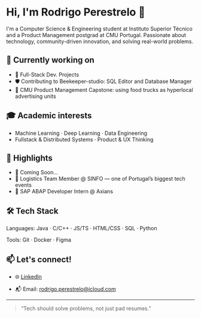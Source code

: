 # Hi, I'm Rodrigo Perestrelo 👋

I'm a Computer Science & Engineering student at Instituto Superior Técnico and a Product Management postgrad at CMU Portugal. Passionate about technology, community-driven innovation, and solving real-world problems.

## 🚀 Currently working on

- 🧠 Full-Stack Dev. Projects
- 🛡️ Contributing to Beekeeper-studio: SQL Editor and Database Manager
- 🍕 CMU Product Management Capstone: using food trucks as hyperlocal advertising units  

## 🎓 Academic interests

- Machine Learning · Deep Learning · Data Engineering  
- Fullstack & Distributed Systems · Product & UX Thinking

## 🧠 Highlights

- 💼 Coming Soon... 
- 🎤 Logistics Team Member @ SINFO — one of Portugal’s biggest tech events  
- 💼 SAP ABAP Developer Intern @ Axians   

## 🛠️ Tech Stack

Languages:     Java · C/C++ · JS/TS · HTML/CSS · SQL · Python


Tools:         Git · Docker · Figma


## 📫 Let's connect!

- 🌐 [LinkedIn](https://www.linkedin.com/in/rssperestrelo)  
<!-- - 💻 Personal Site: [rodrigoperestrelo.dev](https://rodrigoperestrelo.dev) *(coming soon)* -->
- 📬 Email: [rodrigo.perestrelo@icloud.com](mailto:rodrigo.perestrelo@icloud.com)

---

> “Tech should solve problems, not just pad resumes.”
